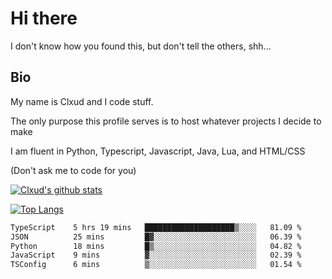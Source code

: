 # Hi there
I don't know how you found this, but don't tell the others, shh...

## Bio
My name is Clxud and I code stuff.

The only purpose this profile serves is to host whatever projects I decide to make

I am fluent in Python, Typescript, Javascript, Java, Lua, and HTML/CSS



(Don't ask me to code for you)

[![Clxud's github stats](https://github-readme-stats.vercel.app/api?username=cloudwithax&count_private=true&theme=dark&show_icons=true)](https://github.com/anuraghazra/github-readme-stats) 

[![Top Langs](https://github-readme-stats.vercel.app/api/top-langs/?username=cloudwithax&theme=dark)](https://github.com/anuraghazra/github-readme-stats)

<!--START_SECTION:waka-->

```txt
TypeScript    5 hrs 19 mins   ████████████████████▒░░░░   81.09 %
JSON          25 mins         █▓░░░░░░░░░░░░░░░░░░░░░░░   06.39 %
Python        18 mins         █▒░░░░░░░░░░░░░░░░░░░░░░░   04.82 %
JavaScript    9 mins          ▓░░░░░░░░░░░░░░░░░░░░░░░░   02.39 %
TSConfig      6 mins          ▒░░░░░░░░░░░░░░░░░░░░░░░░   01.54 %
```

<!--END_SECTION:waka-->


